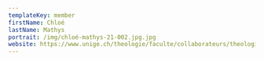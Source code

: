 ```yaml
---
templateKey: member
firstName: Chloé
lastName: Mathys
portrait: /img/chloé-mathys-21-002.jpg.jpg
website: https://www.unige.ch/theologie/faculte/collaborateurs/theologie-systematique/chloe-mathys/
---
```

